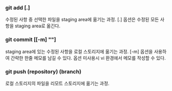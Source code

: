 ### git add [.]

수정된 사항 중 선택한 파일을 staging area에 옮기는 과정.
[.] 옵션은 수정된 모든 사항을 staging area로 옮긴다.

### git commit [[-m] ""]

staging area에 있는 수정된 사항을 로컬 스토리지에 옮기는 과정.
[-m] 옵션을 사용하여 간략한 한줄 메모를 남길 수 있다.
옵션 미사용시 vi 환경에서 메모를 작성할 수 있다.

### git push (repository) (branch)

로컬 스토리지의 파일을 리모트 스토리지에 옮기는 과정.


